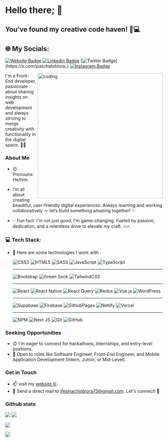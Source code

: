 # Hello there; 👋

## You've found my creative code haven! 🎨💻

## 🌐 My Socials:

[![Website Badge](https://img.shields.io/badge/pasify.github.io-000000?style=for-the-badge&logo=Google-Chrome&logoColor=white&link=https://pasify.github.io)](https://pasify.github.io)
[![Linkedin Badge](https://img.shields.io/badge/-ifesinachi--obiora-blue?style=for-the-badge&logo=Linkedin&logoColor=white&link=https://www.linkedin.com/in/ifesinachi-obiora-b62b7a216)](https://www.linkedin.com/in/ifesinachi-obiora-b62b7a216)
[![Twitter Badge](https://img.shields.io/badge/-@paschalobiora_-1ca0f1?style=for-the-badge&logo=x&logoColor=white&link=https://x.com/paschalobiora_)](https://x.com/paschalobiora_)
[![Instagram Badge](https://img.shields.io/badge/-@paskkal.io-e4405f?style=for-the-badge&logo=instagram&logoColor=white&link=https://www.instagram.com/paskkal.io/)](https://www.instagram.com/paskkal.io/)

<img align="right" alt="coding" width="400" src="https://media3.giphy.com/media/qgQUggAC3Pfv687qPC/giphy.gif">

I'm a Front-End developer, passionate about sharing insights on web development and always striving to merge creativity with functionality in the digital space. 🚀🌐

### About Me

- 😊 Pronouns: He/him.

- I’m all about creating beautiful, user-friendly digital experiences. Always learning and working collaboratively — let’s build something amazing together! ✨
- 💡 Fun fact: I'm not just good, I'm game-changing. Fueled by passion, dedication, and a relentless drive to elevate my craft. 🔥🔥.

### 💻 Tech Stack:

- 🌱 Here are some technologies I work with :

  ![CSS3](https://img.shields.io/badge/css3-%231572B6.svg?style=for-the-badge&logo=css3&logoColor=white) ![HTML5](https://img.shields.io/badge/html5-%23E34F26.svg?style=for-the-badge&logo=html5&logoColor=white) ![SASS](https://img.shields.io/badge/SASS-hotpink.svg?style=for-the-badge&logo=SASS&logoColor=white)
  ![JavaScript](https://img.shields.io/badge/-JavaScript-%23F7DF1C?style=for-the-badge&logo=javascript&logoColor=000000&labelColor=%23F7DF1C&color=%23FFCE5A) ![TypeScript](https://img.shields.io/badge/typescript-%23007ACC.svg?style=for-the-badge&logo=typescript&logoColor=white)

  ***

  ![Bootstrap](https://img.shields.io/badge/bootstrap-%238511FA.svg?style=for-the-badge&logo=bootstrap&logoColor=white) ![Green Sock](https://img.shields.io/badge/green%20sock-88CE02?style=for-the-badge&logo=greensock&logoColor=white) ![TailwindCSS](https://img.shields.io/badge/tailwindcss-%2338B2AC.svg?style=for-the-badge&logo=tailwind-css&logoColor=white)

  ***

  ![React](https://img.shields.io/badge/react-%2320232a.svg?style=for-the-badge&logo=react&logoColor=%2361DAFB) ![React Native](https://img.shields.io/badge/react_native-%2320232a.svg?style=for-the-badge&logo=react&logoColor=%2361DAFB) ![React Query](https://img.shields.io/badge/-React%20Query-FF4154?style=for-the-badge&logo=react%20query&logoColor=white) ![Redux](https://img.shields.io/badge/redux-%23593d88.svg?style=for-the-badge&logo=redux&logoColor=white) ![Vue.js](https://img.shields.io/badge/vue.js-%2335495e.svg?style=for-the-badge&logo=vuedotjs&logoColor=%234FC08D) ![WordPress](https://img.shields.io/badge/WordPress-%23117AC9.svg?style=for-the-badge&logo=WordPress&logoColor=white)

  ***

  ![Supabase](https://img.shields.io/badge/Supabase-3ECF8E?style=for-the-badge&logo=supabase&logoColor=white)
  ![Firebase](https://img.shields.io/badge/firebase-%23039BE5.svg?style=for-the-badge&logo=firebase) ![GithubPages](https://img.shields.io/badge/github%20pages-121013?style=for-the-badge&logo=github&logoColor=white) ![Netlify](https://img.shields.io/badge/netlify-%23000000.svg?style=for-the-badge&logo=netlify&logoColor=#00C7B7) ![Vercel](https://img.shields.io/badge/vercel-%23000000.svg?style=for-the-badge&logo=vercel&logoColor=white)

  ***

  ![NPM](https://img.shields.io/badge/NPM-%23CB3837.svg?style=for-the-badge&logo=npm&logoColor=white) ![Next JS](https://img.shields.io/badge/Next-black?style=for-the-badge&logo=next.js&logoColor=white) ![Git](https://img.shields.io/badge/git-%23F05033.svg?style=for-the-badge&logo=git&logoColor=white) ![GitHub](https://img.shields.io/badge/github-%23121011.svg?style=for-the-badge&logo=github&logoColor=white)

### Seeking Opportunities

- 😊 I'm eager to connect for hackathons, internships, and entry-level positions.
- 💼 Open to roles like Software Engineer, Front-End Engineer, and Mobile Application Development (Intern, Junior, or Mid-Level).

### Get in Touch

- 📫 visit my [website 🌐](https://pasify.github.io).
- 📧 Send a direct mail to [ifesinachiobiora73@gmail.com](mailto:ifesinachiobiora73@gmail.com). Let's connect! 🚀

### Github stats

![](https://github-readme-stats.vercel.app/api?username=pasify&theme=codeSTACKr&hide_border=false&include_all_commits=true&count_private=false)   ![](https://github-readme-stats.vercel.app/api/top-langs/?username=pasify&theme=codeSTACKr&hide_border=false&include_all_commits=true&count_private=false&layout=compact)

![](https://github-readme-streak-stats.herokuapp.com/?user=pasify&theme=codeSTACKr&hide_border=false)



[![](https://visitcount.itsvg.in/api?id=pasify&icon=3&color=13)](https://visitcount.itsvg.in)
